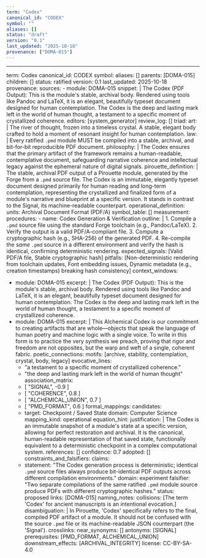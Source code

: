 ```yaml
---
term: "Codex"
canonical_id: "CODEX"
symbol: ""
aliases: []
status: "draft"
version: "0.1"
last_updated: "2025-10-18"
provenance: ["DOMA-015"]
---
```


---
term: Codex
canonical_id: CODEX
symbol: 
aliases: []
parents: [DOMA-015]
children: []
status: ratified
version: 0.1
last_updated: 2025-10-18
provenance:
  sources:
    - module: DOMA-015
      snippet: |
        The Codex (PDF Output): This is the module's stable, archival body. Rendered using tools like Pandoc and LaTeX, it is an elegant, beautifully typeset document designed for human contemplation. The Codex is the deep and lasting mark left in the world of human thought, a testament to a specific moment of crystallized coherence.
  editors: [system_generator]
  review_log: []
triad:
  art: |
    The river of thought, frozen into a timeless crystal. A stable, elegant body crafted to hold a moment of resonant insight for human contemplation.
  law: |
    Every ratified `.pmd` module MUST be compiled into a stable, archival, and bit-for-bit reproducible PDF document.
  philosophy: |
    The Codex ensures that the primary artifact of the framework remains a human-readable, contemplative document, safeguarding narrative coherence and intellectual legacy against the ephemeral nature of digital signals.
pirouette_definition: |
  The stable, archival PDF output of a Pirouette module, generated by the Forge from a `.pmd` source file. The Codex is an immutable, elegantly typeset document designed primarily for human reading and long-term contemplation, representing the crystallized and finalized form of a module's narrative and blueprint at a specific version. It stands in contrast to the Signal, its machine-readable counterpart.
operational_definition:
  units: Archival Document Format (PDF/A)
  symbol_table: []
  measurement:
    procedures:
      - name: Codex Generation & Verification
        outline: |
          1. Compile a `.pmd` source file using the standard Forge toolchain (e.g., Pandoc/LaTeX).
          2. Verify the output is a valid PDF/A-compliant file.
          3. Compute a cryptographic hash (e.g., SHA-256) of the generated PDF.
          4. Re-compile the *same* `.pmd` source in a different environment and verify the hash is identical, confirming deterministic rendering.
        expected_signals: [Valid PDF/A file, Stable cryptographic hash]
        pitfalls: [Non-deterministic rendering from toolchain updates, Font embedding issues, Dynamic metadata (e.g., creation timestamps) breaking hash consistency]
context_windows:
  - module: DOMA-015
    excerpt: |
      The Codex (PDF Output): This is the module's stable, archival body. Rendered using tools like Pandoc and LaTeX, it is an elegant, beautifully typeset document designed for human contemplation. The Codex is the deep and lasting mark left in the world of human thought, a testament to a specific moment of crystallized coherence.
  - module: DOMA-015
    excerpt: |
      This Alchemical Codex is our commitment to creating artifacts that are whole—objects that speak the language of human poetry and machine logic with a single voice. To write in this form is to practice the very synthesis we preach, proving that rigor and freedom are not opposites, but the warp and weft of a single, coherent fabric.
poetic_connections:
  motifs: [archive, stability, contemplation, crystal, body, legacy]
  evocative_lines:
    - "a testament to a specific moment of crystallized coherence."
    - "the deep and lasting mark left in the world of human thought"
  association_matrix:
    - [ "SIGNAL", -0.9 ]
    - [ "COHERENCE", 0.8 ]
    - [ "ALCHEMICAL_UNION", 0.7 ]
    - [ "PMD_FORMAT", 0.6 ]
formal_mappings:
  candidates:
    - target: Checkpoint / Saved State
      domain: Computer Science
      mapping_kind: operational
      equation_hint:
      justification: |
        The Codex is an immutable snapshot of a module's state at a specific version, allowing for perfect restoration and archival. It is the canonical, human-readable representation of that saved state, functionally equivalent to a deterministic checkpoint in a complex computational system.
      references: []
      confidence: 0.7
  adopted: []
constraints_and_falsifiers:
  claims:
    - statement: "The Codex generation process is deterministic; identical `.pmd` source files always produce bit-identical PDF outputs across different compilation environments."
      domain: experiment
      falsifier: "Two separate compilations of the same ratified `.pmd` module source produce PDFs with different cryptographic hashes."
      status: proposed
      links: [DOMA-015]
naming_notes:
  collisions: [The term 'Codex' for ancient manuscripts is an intentional evocation.]
  disambiguation: |
    In Pirouette, 'Codex' specifically refers to the final, compiled PDF artifact of a module. It should not be confused with the source `.pmd` file or its machine-readable JSON counterpart (the 'Signal').
crosslinks:
  near_synonyms: []
  antonyms: [SIGNAL]
  prerequisites: [PMD_FORMAT, ALCHEMICAL_UNION]
  downstream_effects: [ARCHIVAL_INTEGRITY]
license: CC-BY-SA-4.0